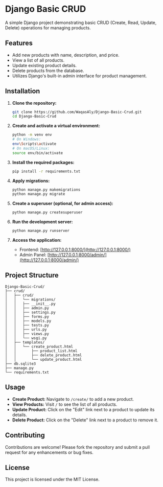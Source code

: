 # Django Basic CRUD

A simple Django project demonstrating basic CRUD (Create, Read, Update, Delete) operations for managing products.

## Features

- Add new products with name, description, and price.
- View a list of all products.
- Update existing product details.
- Delete products from the database.
- Utilizes Django's built-in admin interface for product management.

## Installation

1. **Clone the repository:**

   ```bash
   git clone https://github.com/WaqasAly/Django-Basic-Crud.git
   cd Django-Basic-Crud
   ```

2. **Create and activate a virtual environment:**

   ```bash
   python -m venv env
   # On Windows:
   env\Scripts\activate
   # On macOS/Linux:
   source env/bin/activate
   ```

3. **Install the required packages:**

   ```bash
   pip install -r requirements.txt
   ```

4. **Apply migrations:**

   ```bash
   python manage.py makemigrations
   python manage.py migrate
   ```

5. **Create a superuser (optional, for admin access):**

   ```bash
   python manage.py createsuperuser
   ```

6. **Run the development server:**

   ```bash
   python manage.py runserver
   ```

7. **Access the application:**

   - Frontend: [http://127.0.0.1:8000/](http://127.0.0.1:8000/)
   - Admin Panel: [http://127.0.0.1:8000/admin/](http://127.0.0.1:8000/admin/)

## Project Structure

```
Django-Basic-Crud/
├── crud/
│   ├── crud/
│   │   └── migrations/
│   │   ├── __init__.py
│   │   ├── admin.py
│   │   ├── settings.py
│   │   ├── forms.py  
│   │   ├── models.py
│   │   ├── tests.py
│   │   ├── urls.py
│   │   ├── views.py
│   │   └── wsgi.py
│   ├── templates/
│   │   └── create_product.html
│   │       ├── product_list.html
│   │       ├── delete_product.html
│   │       └── update_product.html
├── db.sqlite3
├── manage.py
└── requirements.txt
```

## Usage

- **Create Product:** Navigate to `/create/` to add a new product.
- **View Products:** Visit `/` to see the list of all products.
- **Update Product:** Click on the "Edit" link next to a product to update its details.
- **Delete Product:** Click on the "Delete" link next to a product to remove it.

## Contributing

Contributions are welcome! Please fork the repository and submit a pull request for any enhancements or bug fixes.

## License

This project is licensed under the MIT License.
